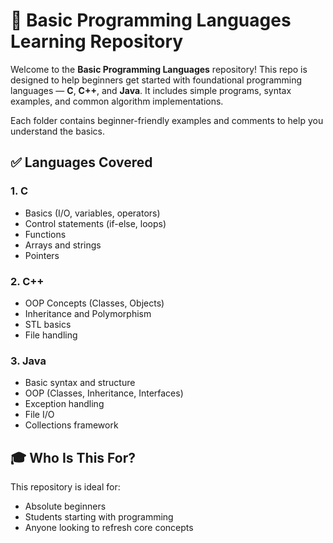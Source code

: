 # 🚀 Basic Programming Languages Learning Repository

Welcome to the **Basic Programming Languages** repository! This repo is designed to help beginners get started with foundational programming languages — **C**, **C++**, and **Java**. It includes simple programs, syntax examples, and common algorithm implementations.

 
Each folder contains beginner-friendly examples and comments to help you understand the basics.

## ✅ Languages Covered

### 1. C
- Basics (I/O, variables, operators)
- Control statements (if-else, loops)
- Functions
- Arrays and strings
- Pointers

### 2. C++
- OOP Concepts (Classes, Objects)
- Inheritance and Polymorphism
- STL basics
- File handling

### 3. Java
- Basic syntax and structure
- OOP (Classes, Inheritance, Interfaces)
- Exception handling
- File I/O
- Collections framework

## 🎓 Who Is This For?

This repository is ideal for:
- Absolute beginners
- Students starting with programming
- Anyone looking to refresh core concepts
